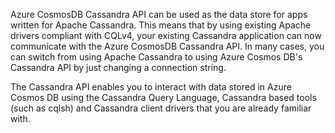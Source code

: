 Azure CosmosDB Cassandra API can be used as the data store for apps written for Apache Cassandra. This means that by using existing Apache drivers compliant with CQLv4, your existing Cassandra application can now communicate with the Azure CosmosDB Cassandra API. In many cases, you can switch from using Apache Cassandra to using Azure Cosmos DB's Cassandra API by just changing a connection string. 

The Cassandra API enables you to interact with data stored in Azure Cosmos DB using the Cassandra Query Language, Cassandra based tools (such as cqlsh) and Cassandra client drivers that you are already familiar with. 

